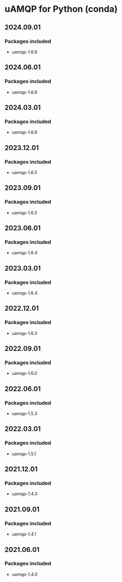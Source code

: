 # uAMQP for Python (conda)

## 2024.09.01

### Packages included

- uamqp-1.6.8

## 2024.06.01

### Packages included

- uamqp-1.6.8

## 2024.03.01

### Packages included

- uamqp-1.6.8

## 2023.12.01

### Packages included

- uamqp-1.6.5

## 2023.09.01

### Packages included

- uamqp-1.6.5

## 2023.06.01

### Packages included

- uamqp-1.6.4

## 2023.03.01

### Packages included

- uamqp-1.6.4

## 2022.12.01

### Packages included

- uamqp-1.6.3

## 2022.09.01

### Packages included

- uamqp-1.6.0

## 2022.06.01

### Packages included

- uamqp-1.5.3

## 2022.03.01

### Packages included

- uamqp-1.5.1

## 2021.12.01

### Packages included

- uamqp-1.4.3

## 2021.09.01

### Packages included

- uamqp-1.4.1

## 2021.06.01

### Packages included

- uamqp-1.4.0

